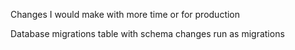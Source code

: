 Changes I would make with more time or for production

Database migrations table with schema changes run as migrations